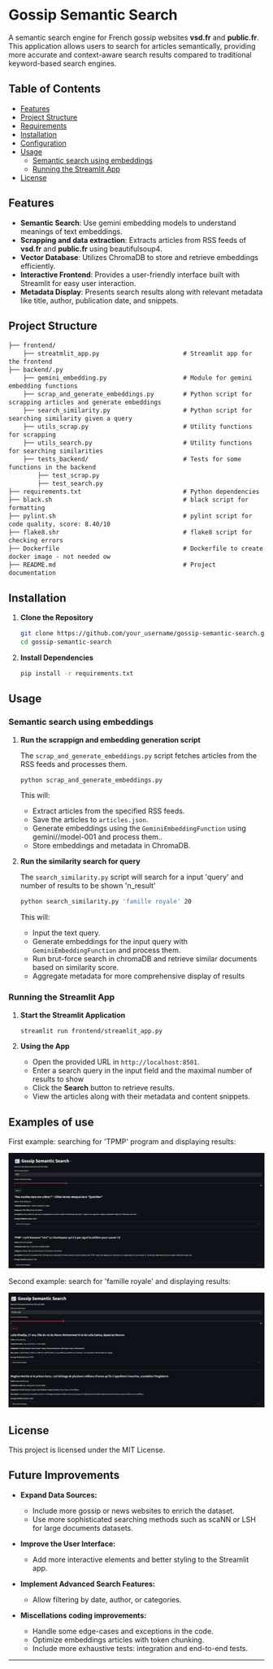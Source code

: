 
# Gossip Semantic Search

A semantic search engine for French gossip websites **vsd.fr** and **public.fr**. This application allows users to search for articles semantically, providing more accurate and context-aware search results compared to traditional keyword-based search engines.

## Table of Contents

- [Features](#features)
- [Project Structure](#project-structure)
- [Requirements](#requirements)
- [Installation](#installation)
- [Configuration](#configuration)
- [Usage](#usage)
  - [Semantic search using embeddings](#semantic-search-using-embeddings)
  - [Running the Streamlit App](#running-the-streamlit-app)
- [License](#license)



## Features

- **Semantic Search**: Use gemini embedding models to understand meanings of text embeddings.
- **Scrapping and data extraction**: Extracts articles from RSS feeds of **vsd.fr** and **public.fr** using beautifulsoup4.
- **Vector Database**: Utilizes ChromaDB to store and retrieve embeddings efficiently.
- **Interactive Frontend**: Provides a user-friendly interface built with Streamlit for easy user interaction.
- **Metadata Display**: Presents search results along with relevant metadata like title, author, publication date, and snippets.



## Project Structure

```
├── frontend/                  
    ├── streatmlit_app.py                       # Streamlit app for the frontend 
├── backend/.py                                 
    ├── gemini_embedding.py                     # Module for gemini embedding functions
    ├── scrap_and_generate_embeddings.py        # Python script for scrapping articles and generate embeddings
    ├── search_similarity.py                    # Python script for searching similarity given a query
    ├── utils_scrap.py                          # Utility functions for scrapping
    ├── utils_search.py                         # Utility functions for searching similarities
    ├── tests_backend/                          # Tests for some functions in the backend
        ├── test_scrap.py
        ├── test_search.py
├── requirements.txt                            # Python dependencies
├── black.sh                                    # black script for formatting
├── pylint.sh                                   # pylint script for code quality, score: 8.40/10
├── flake8.shr                                  # flake8 script for checking errors
├── Dockerfile                                  # Dockerfile to create docker image - not needed ow
├── README.md                                   # Project documentation

```



## Installation

1. **Clone the Repository**

   ```bash
   git clone https://github.com/your_username/gossip-semantic-search.git
   cd gossip-semantic-search
   ```

2. **Install Dependencies**

   ```bash
   pip install -r requirements.txt
   ```


## Usage

### Semantic search using embeddings

1. **Run the scrappign and embedding generation script**

   The `scrap_and_generate_embeddings.py` script fetches articles from the RSS feeds and processes them.

   ```bash
   python scrap_and_generate_embeddings.py
   ```

   This will:

   - Extract articles from the specified RSS feeds.
   - Save the articles to `articles.json`.
   - Generate embeddings using the `GeminiEmbeddingFunction` using gemini//model-001 and process them..
   - Store embeddings and metadata in ChromaDB.

2. **Run the similarity search for query**

   The `search_similarity.py` script will search for a input 'query' and number of results to be shown 'n_result' 

   ```bash
   python search_similarity.py 'famille royale' 20
   ```

   This will:

   - Input the text query.
   - Generate embeddings for the input query with `GeminiEmbeddingFunction`  and process them.
   - Run brut-force search in chromaDB and retrieve similar documents based on similarity score.
   - Aggregate metadata for more comprehensive display of results

### Running the Streamlit App

1. **Start the Streamlit Application**

   ```bash
   streamlit run frontend/streamlit_app.py
   ```

2. **Using the App**

   - Open the provided URL in  `http://localhost:8501`.
   - Enter a search query in the input field and the maximal number of results to show
   - Click the **Search** button to retrieve results.
   - View the articles along with their metadata and content snippets.


## Examples of use

First example: searching for 'TPMP' program and displaying results:

![Alt text](images\tpmp_search.png)

Second example: search for 'famille royale' and displaying results:

![Alt text](images\famille_royale_search.png)


## License

This project is licensed under the MIT License.


## Future Improvements

- **Expand Data Sources:**

  - Include more gossip or news websites to enrich the dataset.
  - Use more sophisticated searching methods such as scaNN or LSH for large documents datasets.

- **Improve the User Interface:**

  - Add more interactive elements and better styling to the Streamlit app.

- **Implement Advanced Search Features:**

  - Allow filtering by date, author, or categories.

- **Miscellations coding improvements:**
  - Handle some edge-cases and exceptions in the code.
  - Optimize embeddings articles with token chunking.
  - Include more exhaustive tests: integration and end-to-end tests.

---
